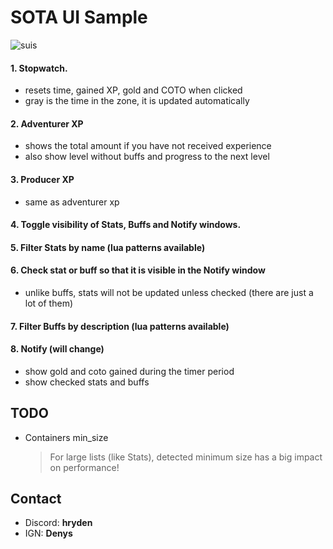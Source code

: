 # SOTA UI Sample

![suis](https://github.com/user-attachments/assets/c7f2c296-987f-4b13-b42a-1954ed923482)

#### 1. Stopwatch.
- resets time, gained XP, gold and COTO when clicked
- gray is the time in the zone, it is updated automatically
#### 2. Adventurer XP
- shows the total amount if you have not received experience
- also show level without buffs and progress to the next level
#### 3. Producer XP
- same as adventurer xp
#### 4. Toggle visibility of Stats, Buffs and Notify windows.
#### 5. Filter Stats by name (lua patterns available)
#### 6. Check stat or buff so that it is visible in the Notify window
- unlike buffs, stats will not be updated unless checked (there are just a lot of them)
#### 7. Filter Buffs by description (lua patterns available)
#### 8. Notify (will change)
- show gold and coto gained during the timer period
- show checked stats and buffs



## TODO
- Containers min_size
    > For large lists (like Stats), detected minimum size has a big impact on performance!

## Contact
- Discord: **hryden**
- IGN: **Denys**

